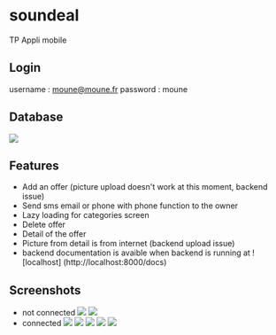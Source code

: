 # soundeal

TP Appli mobile 

## Login
username : moune@moune.fr
password : moune


## Database
![](modelisation.png)
## Features

- Add an offer (picture upload doesn't work at this moment, backend issue)
- Send sms email or phone with phone function to the owner
- Lazy loading for categories screen
- Delete offer
- Detail of the offer
- Picture from detail is from internet (backend upload issue)
- backend documentation is avaible when backend is running at ![localhost] (http://localhost:8000/docs)


## Screenshots
- not connected
![](screenshots/Screenshot1noConnected.png)
![](screenshots/Screenshot6.png)
- connected
![](screenshots/Screenshot1.png)
![](screenshots/Screenshot2.png)
![](screenshots/Screenshot3.png)
![](screenshots/Screenshot4.png)
![](screenshots/Screenshot5.png)




